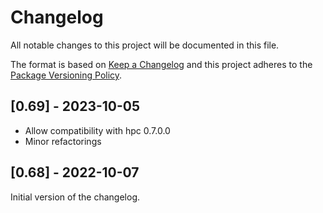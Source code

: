 # Changelog
All notable changes to this project will be documented in this file.

The format is based on [Keep a Changelog](https://keepachangelog.com/en/1.0.0/)
and this project adheres to the [Package Versioning Policy](https://pvp.haskell.org).

## [0.69] - 2023-10-05

- Allow compatibility with hpc 0.7.0.0
- Minor refactorings

## [0.68] - 2022-10-07

Initial version of the changelog.
